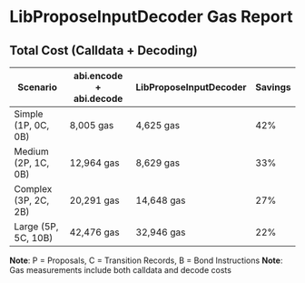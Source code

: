 # LibProposeInputDecoder Gas Report

## Total Cost (Calldata + Decoding)

| Scenario | abi.encode + abi.decode | LibProposeInputDecoder | Savings |
|----------|-------------------------|----------------------|---------|
| Simple (1P, 0C, 0B) | 8,005 gas | 4,625 gas | 42% |
| Medium (2P, 1C, 0B) | 12,964 gas | 8,629 gas | 33% |
| Complex (3P, 2C, 2B) | 20,291 gas | 14,648 gas | 27% |
| Large (5P, 5C, 10B) | 42,476 gas | 32,946 gas | 22% |

**Note**: P = Proposals, C = Transition Records, B = Bond Instructions
**Note**: Gas measurements include both calldata and decode costs
